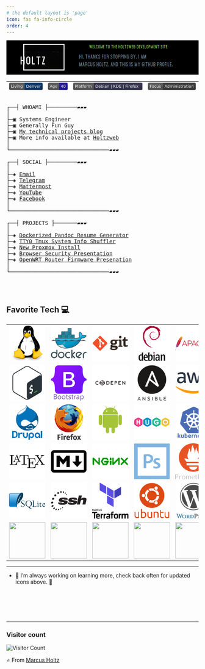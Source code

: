 ```yaml
---
# the default layout is 'page'
icon: fas fa-info-circle
order: 4
---
```


![Marcus Holtz](/assets/img/resume/holtzweb-banner-frames.gif)


| ![living](/assets/img/resume/Living-Denver.svg) | ![age](/assets/img/resume/Age-40.svg) | ![distro](/assets/img/resume/Platform-Debian.Kde.Firefox.svg)      | ![skill](/assets/img/resume/Focus-Administration.svg) |
|:-----------------------------|:-----------------|:------------------|--------:|


<pre>

┌──┤ WHOAMI ├─────────▰▰▰
│
├─▣ Systems Engineer
├─▣ Generally Fun Guy
├─▣ <a href="https://marcusholtz.github.io/">My technical projects blog</a>
├─▣ More info available at <a href="https://holtzweb.com/">Holtzweb</a>
│
└───────────────────────────────▰▰▰

┌──┤ SOCIAL ├─────────▰▰▰
│
├─◈ <a href="mailto:marcusaholtz+github@gmail.com">Email</a>
├─◈ <a href="https://t.me/InvalidDisk">Telegram</a>
├─◈ <a href="https://mattermost.sofree.us/sfs303/messages/@marcus">Mattermost</a>
├─◈ <a href="https://www.youtube.com/@vvwvwwvvwvwvvw">YouTube</a>
├─◈ <a href="https://www.facebook.com/DepartmentofDefense">Facebook</a>
│
└───────────────────────────────▰▰▰

┌──┤ PROJECTS ├───────▰▰▰
│
├─◈ <a href="https://github.com/MarcusHoltz/resume-generator">Dockerized Pandoc Resume Generator</a>
├─◈ <a href="https://github.com/MarcusHoltz/tmux-screen-rotate">TTY0 Tmux System Info Shuffler</a>
├─◈ <a href="https://marcusholtz.github.io/Proxmox">New Proxmox Install</a>
├─◈ <a href="https://nextcloud.sofree.us/index.php/s/6ntcY6iyDSnyLBZ">Browser Security Presentation</a>
├─◈ <a href="https://www.holtzweb.com/openwrt-presentation.html">OpenWRT Router Firmware Presenation</a>
│
└───────────────────────────────▰▰▰
</pre>

<br/>
<br/>

## Favorite Tech 💻


|   |   |   |   |   |
|---|---|---|---|---|
| <img src="https://raw.githubusercontent.com/devicons/devicon/master/icons/linux/linux-original.svg" width="95vw" height="95vw"> | <img src="https://raw.githubusercontent.com/devicons/devicon/master/icons/docker/docker-original-wordmark.svg" width="95vw" height="95vw"> | <img src="https://raw.githubusercontent.com/devicons/devicon/master/icons/git/git-original-wordmark.svg" width="95vw" height="95vw"> | <img src="https://raw.githubusercontent.com/devicons/devicon/master/icons/debian/debian-original-wordmark.svg" width="95vw" height="95vw"> | <img src="https://raw.githubusercontent.com/devicons/devicon/master/icons/apache/apache-original-wordmark.svg" width="95vw" height="95vw"> |
| <img src="https://raw.githubusercontent.com/devicons/devicon/master/icons/bash/bash-original.svg" width="95vw" height="95vw"> | <img src="https://raw.githubusercontent.com/devicons/devicon/master/icons/bootstrap/bootstrap-original-wordmark.svg" width="95vw" height="95vw"> | <img src="https://raw.githubusercontent.com/devicons/devicon/master/icons/codepen/codepen-original-wordmark.svg" width="95vw" height="95vw"> | <img src="https://raw.githubusercontent.com/devicons/devicon/master/icons/ansible/ansible-original-wordmark.svg" width="95vw" height="95vw"> | <img src="https://raw.githubusercontent.com/devicons/devicon/master/icons/amazonwebservices/amazonwebservices-original-wordmark.svg" width="95vw" height="95vw"> | 
| <img src="https://raw.githubusercontent.com/devicons/devicon/master/icons/drupal/drupal-original-wordmark.svg" width="95vw" height="95vw"> | <img src="https://raw.githubusercontent.com/devicons/devicon/master/icons/firefox/firefox-original-wordmark.svg" width="95vw" height="95vw"> | <img src="https://raw.githubusercontent.com/devicons/devicon/master/icons/android/android-original-wordmark.svg" width="95vw" height="95vw"> | <img src="https://raw.githubusercontent.com/devicons/devicon/master/icons/hugo/hugo-original-wordmark.svg" width="95vw" height="95vw"> | <img src="https://raw.githubusercontent.com/devicons/devicon/master/icons/kubernetes/kubernetes-plain-wordmark.svg" width="95vw" height="95vw"> |
| <img src="https://raw.githubusercontent.com/devicons/devicon/master/icons/latex/latex-original.svg" width="95vw" height="95vw"> | <img src="https://raw.githubusercontent.com/devicons/devicon/master/icons/markdown/markdown-original.svg" width="95vw" height="95vw"> | <img src="https://raw.githubusercontent.com/devicons/devicon/master/icons/nginx/nginx-original.svg" width="95vw" height="95vw"> | <img src="https://raw.githubusercontent.com/devicons/devicon/master/icons/photoshop/photoshop-line.svg" width="95vw" height="95vw"> | <img src="https://raw.githubusercontent.com/devicons/devicon/master/icons/prometheus/prometheus-original-wordmark.svg" width="95vw" height="95vw"> |
| <img src="https://raw.githubusercontent.com/devicons/devicon/master/icons/sqlite/sqlite-original-wordmark.svg" width="95vw" height="95vw"> | <img src="https://raw.githubusercontent.com/devicons/devicon/master/icons/ssh/ssh-original-wordmark.svg" width="95vw" height="95vw"> | <img src="https://raw.githubusercontent.com/devicons/devicon/master/icons/terraform/terraform-original-wordmark.svg" width="95vw" height="95vw"> | <img src="https://raw.githubusercontent.com/devicons/devicon/master/icons/ubuntu/ubuntu-plain-wordmark.svg" width="95vw" height="95vw"> | <img src="https://raw.githubusercontent.com/devicons/devicon/master/icons/wordpress/wordpress-original.svg" width="95vw" height="95vw"> |
| <img src="https://i.ibb.co/TLwrLDf/proxmox.png" width="95vw" height="95vw"> | <img src="https://upload.wikimedia.org/wikipedia/commons/7/75/OpenZFS_logo.svg" width="95vw" height="95vw"> | <img src="https://upload.wikimedia.org/wikipedia/commons/a/ab/Haproxy-logo.png" width="95vw" height="95vw"> | <img src="https://user-images.githubusercontent.com/23664304/36225509-be167464-117f-11e8-9bfc-cba7acd889c5.png" width="95vw" height="95vw"> | <img src="https://www.lan-monitor.de/wp-content/uploads/securityonion-logo.png" width="95vw" height="95vw"> |


* * * 


- 🌱 I’m always working on learning more, check back often for updated icons above.  📝
<br/>
<br/>
<br/>
<br/>



* * * 



### Visitor count
![Visitor Count](https://profile-counter.glitch.me/MarcusHoltz/count.svg)



⭐️ From [Marcus Holtz](https://github.com/MarcusHoltz)


